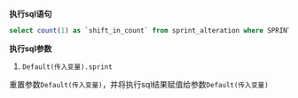 <p class="panel-title"><b>执行sql语句</b></p>

```sql
select count(1) as `shift_in_count` from sprint_alteration where SPRINT_ID = ? and `type` = '1' 

```

<p class="panel-title"><b>执行sql参数</b></p>

1. `Default(传入变量).sprint`

重置参数`Default(传入变量)`，并将执行sql结果赋值给参数`Default(传入变量)`
